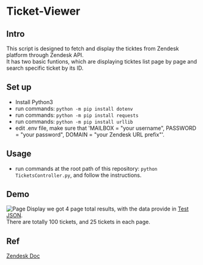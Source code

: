 # Ticket-Viewer

## Intro

This script is designed to fetch and display the ticktes from Zendesk platform through Zendesk API.  
It has two basic funtions, which are displaying ticktes list page by page and search specific ticket by its ID.  

## Set up

* Install Python3
* run commands: `python -m pip install dotenv`
* run commands: `python -m pip install requests`
* run commands: `python -m pip install urllib`
* edit .env file, make sure that 'MAILBOX = "your username", PASSWORD = "your password", DOMAIN = "your Zendesk URL prefix"'.

## Usage

* run commands at the root path of this repository: `python TicketsController.py`, and follow the instructions.

## Demo

![Page Display]()
we got 4 page total results, with the data provide in [Test JSON](https://gist.github.com/svizzari/c7ffed8e10d3a456b40ac9d18f34289c).  
There are totally 100 tickets, and 25 tickets in each page.  

## Ref

[Zendesk Doc](https://developer.zendesk.com/rest_api/docs/support/tickets)